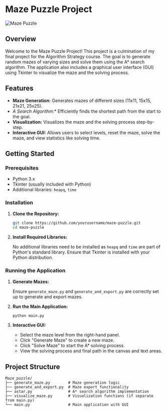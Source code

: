 # Maze Puzzle Project

![Maze Puzzle](https://example.com/your-image-link) <!-- Tambahkan tautan gambar yang sesuai -->

## Overview

Welcome to the Maze Puzzle Project! This project is a culmination of my final project for the Algorithm Strategy course. The goal is to generate random mazes of varying sizes and solve them using the A* search algorithm. The application also includes a graphical user interface (GUI) using Tkinter to visualize the maze and the solving process.

## Features

- **Maze Generation:** Generates mazes of different sizes (11x11, 15x15, 21x21, 25x25).
- **A* Search Algorithm:** Efficiently finds the shortest path from the start to the goal.
- **Visualization:** Visualizes the maze and the solving process step-by-step.
- **Interactive GUI:** Allows users to select levels, reset the maze, solve the maze, and view statistics like solving time.

## Getting Started

### Prerequisites

- Python 3.x
- Tkinter (usually included with Python)
- Additional libraries: `heapq`, `time`

### Installation

1. **Clone the Repository:**

    ```sh
    git clone https://github.com/yourusername/maze-puzzle.git
    cd maze-puzzle
    ```

2. **Install Required Libraries:**

    No additional libraries need to be installed as `heapq` and `time` are part of Python's standard library. Ensure that Tkinter is installed with your Python distribution.

### Running the Application

1. **Generate Mazes:**

    Ensure `generate_maze.py` and `generate_and_export.py` are correctly set up to generate and export mazes.

2. **Run the Main Application:**

    ```sh
    python main.py
    ```

3. **Interactive GUI:**

    - Select the maze level from the right-hand panel.
    - Click "Generate Maze" to create a new maze.
    - Click "Solve Maze" to start the A* solving process.
    - View the solving process and final path in the canvas and text areas.

## Project Structure

```plaintext
Maze_puzzle/
├── generate_maze.py        # Maze generation logic
├── generate_and_export.py  # Maze export functionality
├── astar.py                # A* search algorithm implementation
├── visualize_maze.py       # Visualization functions (if separate from main.py)
└── main.py                 # Main application with GUI
